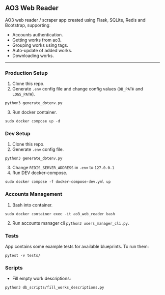 ## AO3 Web Reader

AO3 web reader / scraper app created using Flask, SQLite, Redis and Bootstrap, supporting:
- Accounts authentication.
- Getting works from ao3.
- Grouping works using tags.
- Auto-update of added works.
- Downloading works.

---

### Production Setup
1. Clone this repo.
2. Generate `.env` config file and change config values (`DB_PATH` and `LOGS_PATH`).
```
python3 generate_dotenv.py
```
3. Run docker container.
```
sudo docker compose up -d
```

### Dev Setup
1. Clone this repo.
2. Generate `.env` config file.
```
python3 generate_dotenv.py
```
3. Change `REDIS_SERVER_ADDRESS` in `.env` to `127.0.0.1`
4. Run DEV docker-compose.
```
sudo docker compose -f docker-compose-dev.yml up
```

### Accounts Management
1. Bash into container.
```
sudo docker container exec -it ao3_web_reader bash
```
2. Run accounts manager cli `python3 users_manager_cli.py`.


### Tests
App contains some example tests for available blueprints. To run them:
```
pytest -v tests/
```


### Scripts
- Fill empty work descriptions:
```
python3 db_scripts/fill_works_descriptions.py
```
